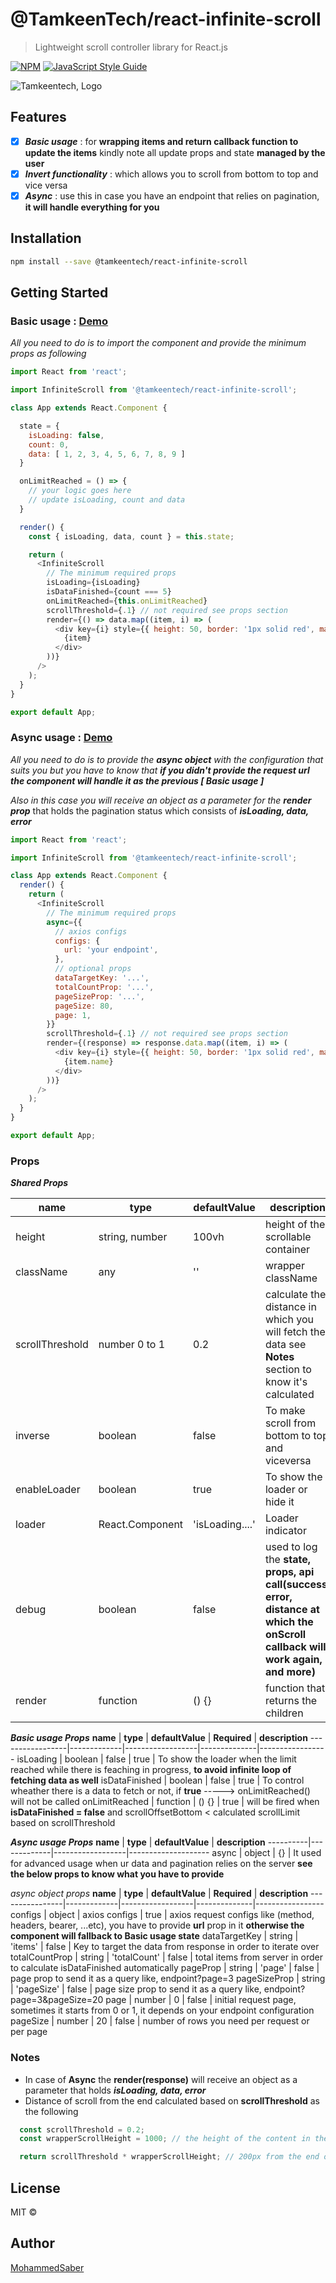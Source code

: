# @TamkeenTech/react-infinite-scroll

> Lightweight scroll controller library for React.js

[![NPM](https://img.shields.io/badge/npm-1.0.0-blue)](https://www.npmjs.com/package/@tamkeentech/react-i18n) [![JavaScript Style Guide](https://img.shields.io/badge/code_style-standard-brightgreen.svg)](https://standardjs.com)

![Tamkeentech, Logo](https://i.imgur.com/vwhssu8.png)

## Features
- [x] _**Basic usage**_ :  for **wrapping items and return callback function to update the items** kindly note all update props and state **managed by the user**
- [x] _**Invert functionality**_ : which allows you to scroll from bottom to top and vice versa
- [x] _**Async**_ : use this in case you have an endpoint that relies on pagination, **it will handle everything for you** 
## Installation

```bash
npm install --save @tamkeentech/react-infinite-scroll
```

## Getting Started

### Basic usage : [Demo](https://codesandbox.io/s/infinite-scroll-basic-usage-mxutg)

_All you need to do is to import the component and provide the minimum props as following_

```javascript
import React from 'react';

import InfiniteScroll from '@tamkeentech/react-infinite-scroll';

class App extends React.Component {

  state = {
    isLoading: false,
    count: 0,
    data: [ 1, 2, 3, 4, 5, 6, 7, 8, 9 ]
  }

  onLimitReached = () => {
    // your logic goes here
    // update isLoading, count and data
  }

  render() {
    const { isLoading, data, count } = this.state;

    return (
      <InfiniteScroll 
        // The minimum required props
        isLoading={isLoading}
        isDataFinished={count === 5}
        onLimitReached={this.onLimitReached}
        scrollThreshold={.1} // not required see props section
        render={() => data.map((item, i) => (
          <div key={i} style={{ height: 50, border: '1px solid red', marginBottom: 10 }}>
            {item}
          </div>
        ))}
      />
    );
  }
}

export default App;
```

### Async usage : [Demo](https://codesandbox.io/s/async-infinite-scroll-ndxwu)

_All you need to do is to provide the **async object**  with the configuration that suits you but you have to know that **if you didn't provide the request url the component will handle it as the previous [ Basic usage ]**_

_Also in this case you will receive an object as a parameter for the **render prop**_ that holds the pagination status which consists of _**isLoading, data, error**_

```javascript
import React from 'react';

import InfiniteScroll from '@tamkeentech/react-infinite-scroll';

class App extends React.Component {
  render() {
    return (
      <InfiniteScroll 
        // The minimum required props
        async={{
          // axios configs
          configs: {
            url: 'your endpoint',
          },
          // optional props
          dataTargetKey: '...',
          totalCountProp: '...',
          pageSizeProp: '...',
          pageSize: 80,
          page: 1,
        }}
        scrollThreshold={.1} // not required see props section
        render={(response) => response.data.map((item, i) => (
          <div key={i} style={{ height: 50, border: '1px solid red', marginBottom: 10 }}>
            {item.name}
          </div>
        ))}
      />
    );
  }
}

export default App;
```

### Props 

_**Shared Props**_

**name**         | **type**           | **defaultValue** | **description**
-----------------|--------------------|------------------|--------------------
height           | string, number     | 100vh            | height of the scrollable container
className        | any                | ''               | wrapper className
scrollThreshold  | number 0 to 1      | 0.2              | calculate the distance in which you will fetch the data see **Notes** section to know it's calculated
inverse          | boolean            | false            | To make scroll from bottom to top and viceversa
enableLoader     | boolean            | true             | To show the loader or hide it
loader           | React.Component    | 'isLoading....'  | Loader indicator
debug            | boolean            | false            | used to log the **state, props, api call(success, error, distance at which the onScroll callback will work again, and more)**
render           | function           | () {}            | function that returns the children


_**Basic usage Props**_
**name**         | **type**    | **defaultValue** | **Required** | **description**
-----------------|-------------|------------------|--------------|-----------------
isLoading        | boolean     | false            | true         | To show the loader when the limit reached while there is feaching in progress, **to avoid infinite loop of fetching data as well**
isDataFinished   | boolean     | false            | true         | To control wheather there is a data to fetch or not, if **true** -----> onLimitReached() will not be called
onLimitReached   | function    | () {}            | true         | will be fired when **isDataFinished = false** and scrollOffsetBottom < calculated scrollLimit based on scrollThreshold


_**Async usage Props**_
**name**  | **type**    | **defaultValue** | **description**
----------|-------------|------------------|--------------------
async     | object      | {}               | It used for advanced usage when ur data and pagination relies on the server **see the below props to know what you have to provide**


_async object props_
**name**        | **type**    | **defaultValue** | **Required** | **description**
----------------|-------------|------------------|--------------|-----------------
configs         | object      | axios configs    | true         | axios request configs like (method, headers, bearer, ...etc), you have to provide **url** prop in it **otherwise the component will fallback to Basic usage state**
dataTargetKey   | string      | 'items'          | false        | Key to target the data from response in order to iterate over
totalCountProp  | string      | 'totalCount'     | false        | total items from server in order to calculate isDataFinished automatically
pageProp        | string      | 'page'           | false        | page prop to send it as a query like, endpoint?page=3
pageSizeProp    | string      | 'pageSize'       | false        | page size prop to send it as a query like, endpoint?page=3&pageSize=20
page            | number      | 0                | false        | initial request page, sometimes it starts from 0 or 1, it depends on your endpoint configuration
pageSize        | number      | 20               | false        | number of rows you need per request or per page

### Notes 
- In case of **Async** the **render(response)** will receive an object as a parameter that holds _**isLoading, data, error**_
- Distance of scroll from the end calculated based on **scrollThreshold** as the following 
```javascript
  const scrollThreshold = 0.2;
  const wrapperScrollHeight = 1000; // the height of the content in the wrapper including the hidden elements

  return scrollThreshold * wrapperScrollHeight; // 200px from the end of scrolling 
```

## License
MIT © 

## Author
[MohammedSaber](https://github.com/MohammedSaberMohammed)

